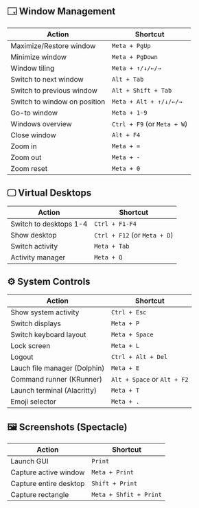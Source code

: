 ## 🗔 Window Management
| Action                       | Shortcut                    |
|------------------------------|-----------------------------|
| Maximize/Restore window      | `Meta + PgUp`               |
| Minimize window              | `Meta + PgDown`             |
| Window tiling                | `Meta + ↑/↓/←/→`            |
| Switch to next window        | `Alt + Tab`                 |
| Switch to previous window    | `Alt + Shift + Tab`         |
| Switch to window on position | `Meta + Alt + ↑/↓/←/→`      |
| Go-to window                 | `Meta + 1-9`                |
| Windows overview             | `Ctrl + F9` (or `Meta + W`) |
| Close window                 | `Alt + F4`                  |
| Zoom in                      | `Meta + =`                  |
| Zoom out                     | `Meta + -`                  |
| Zoom reset                   | `Meta + 0`                  |

## 🖵 Virtual Desktops
| Action                 | Shortcut                     |
|------------------------|------------------------------|
| Switch to desktops 1-4 | `Ctrl + F1-F4`               |
| Show desktop           | `Ctrl + F12` (or `Meta + D`) |
| Switch activity        | `Meta + Tab`                 |
| Activity manager       | `Meta + Q`                   |

## ⚙ System Controls
| Action                       | Shortcut                    |
|------------------------------|-----------------------------|
| Show system activity         | `Ctrl + Esc`                |
| Switch displays              | `Meta + P`                  |
| Switch keyboard layout       | `Meta + Space`              |
| Lock screen                  | `Meta + L`                  |
| Logout                       | `Ctrl + Alt + Del`          |
| Lauch file manager (Dolphin) | `Meta + E`                  |
| Command runner (KRunner)     | `Alt + Space` or `Alt + F2` |
| Launch terminal (Alacritty)  | `Meta + T`                  |
| Emoji selector               | `Meta + .`                  |

## 🖼 Screenshots (Spectacle)
| Action                 | Shortcut               |
|------------------------|------------------------|
| Launch GUI             | `Print`                |
| Capture active window  | `Meta + Print`         |
| Capture entire desktop | `Shift + Print`        |
| Capture rectangle      | `Meta + Shfit + Print` |
